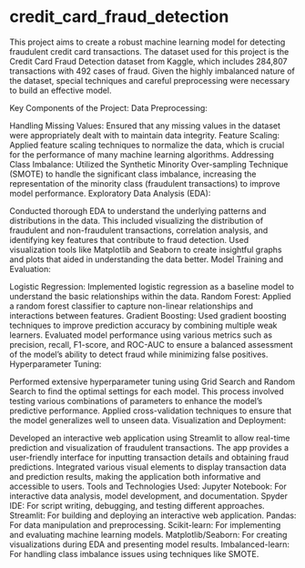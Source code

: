 # credit_card_fraud_detection

This project aims to create a robust machine learning model for detecting fraudulent credit card transactions. The dataset used for this project is the Credit Card Fraud Detection dataset from Kaggle, which includes 284,807 transactions with 492 cases of fraud. Given the highly imbalanced nature of the dataset, special techniques and careful preprocessing were necessary to build an effective model.

Key Components of the Project:
Data Preprocessing:

Handling Missing Values: Ensured that any missing values in the dataset were appropriately dealt with to maintain data integrity.
Feature Scaling: Applied feature scaling techniques to normalize the data, which is crucial for the performance of many machine learning algorithms.
Addressing Class Imbalance: Utilized the Synthetic Minority Over-sampling Technique (SMOTE) to handle the significant class imbalance, increasing the representation of the minority class (fraudulent transactions) to improve model performance.
Exploratory Data Analysis (EDA):

Conducted thorough EDA to understand the underlying patterns and distributions in the data. This included visualizing the distribution of fraudulent and non-fraudulent transactions, correlation analysis, and identifying key features that contribute to fraud detection.
Used visualization tools like Matplotlib and Seaborn to create insightful graphs and plots that aided in understanding the data better.
Model Training and Evaluation:

Logistic Regression: Implemented logistic regression as a baseline model to understand the basic relationships within the data.
Random Forest: Applied a random forest classifier to capture non-linear relationships and interactions between features.
Gradient Boosting: Used gradient boosting techniques to improve prediction accuracy by combining multiple weak learners.
Evaluated model performance using various metrics such as precision, recall, F1-score, and ROC-AUC to ensure a balanced assessment of the model’s ability to detect fraud while minimizing false positives.
Hyperparameter Tuning:

Performed extensive hyperparameter tuning using Grid Search and Random Search to find the optimal settings for each model. This process involved testing various combinations of parameters to enhance the model’s predictive performance.
Applied cross-validation techniques to ensure that the model generalizes well to unseen data.
Visualization and Deployment:

Developed an interactive web application using Streamlit to allow real-time prediction and visualization of fraudulent transactions. The app provides a user-friendly interface for inputting transaction details and obtaining fraud predictions.
Integrated various visual elements to display transaction data and prediction results, making the application both informative and accessible to users.
Tools and Technologies Used:
Jupyter Notebook: For interactive data analysis, model development, and documentation.
Spyder IDE: For script writing, debugging, and testing different approaches.
Streamlit: For building and deploying an interactive web application.
Pandas: For data manipulation and preprocessing.
Scikit-learn: For implementing and evaluating machine learning models.
Matplotlib/Seaborn: For creating visualizations during EDA and presenting model results.
Imbalanced-learn: For handling class imbalance issues using techniques like SMOTE.
